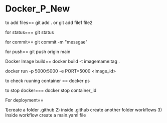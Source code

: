 # Docker_P_New

to add files== git add . 
or
git add file1 file2

for status=== git status

for commit== git commit -m "messgae"

for push== git push origin main

Docker
Image build==  docker build -t imagemame:tag .

docker run -p 5000:5000 -e PORT=5000 <image_id>

to check ruuning container == docker ps

to stop docker===  docker stop container_id

For deployment==

1)create a folder .github
2) inside .github create another folder workflows
3) Inside workflow create a main.yaml file



